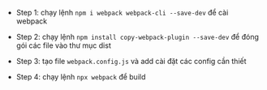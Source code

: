 - Step 1: chạy lệnh `npm i webpack webpack-cli --save-dev` để cài webpack

- Step 2: chạy lệnh `npm install copy-webpack-plugin --save-dev` để đóng gói các file vào thư mục dist

- Step 3: tạo file `webpack.config.js` và add cài đặt các config cần thiết

- Step 4: chạy lệnh `npx webpack` để build